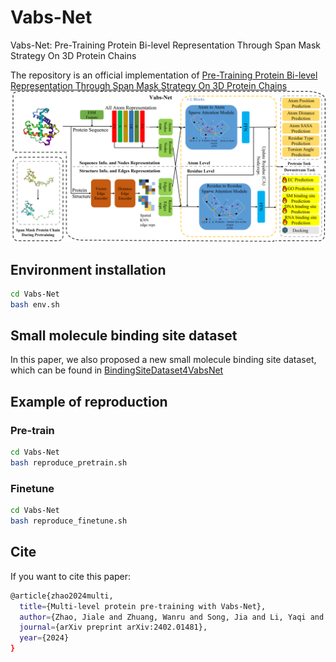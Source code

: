# Vabs-Net
Vabs-Net: Pre-Training Protein Bi-level Representation Through Span Mask Strategy On 3D Protein Chains

The repository is an official implementation of [Pre-Training Protein Bi-level Representation Through Span Mask Strategy On 3D Protein Chains](https://arxiv.org/abs/2402.01481)
![Vabs-Net](model.png)

## Environment installation

```bash
cd Vabs-Net
bash env.sh
```
## Small molecule binding site dataset
In this paper, we also proposed a new small molecule binding site dataset, which can be found in [BindingSiteDataset4VabsNet](https://huggingface.co/datasets/Heisenburger2000/BindingSiteDataset4VabsNet)

## Example of reproduction

### Pre-train

```bash
cd Vabs-Net
bash reproduce_pretrain.sh
```
### Finetune
```bash
cd Vabs-Net
bash reproduce_finetune.sh
```
## Cite
If you want to cite this paper:
```bash
@article{zhao2024multi,
  title={Multi-level protein pre-training with Vabs-Net},
  author={Zhao, Jiale and Zhuang, Wanru and Song, Jia and Li, Yaqi and Lu, Shuqi},
  journal={arXiv preprint arXiv:2402.01481},
  year={2024}
}
```
